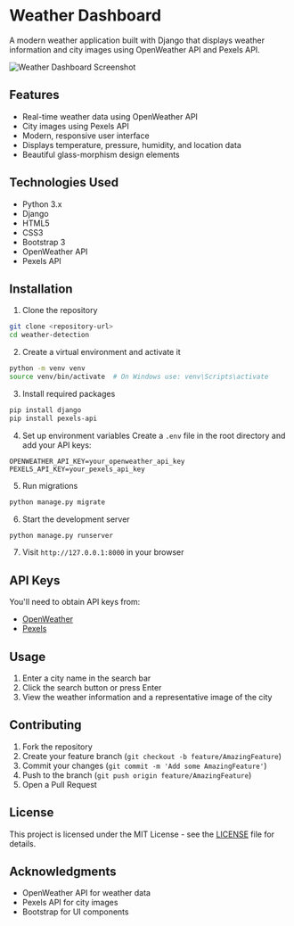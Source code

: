 # Weather Dashboard

A modern weather application built with Django that displays weather information and city images using OpenWeather API and Pexels API.

![Weather Dashboard Screenshot](screenshot.png)

## Features

- Real-time weather data using OpenWeather API
- City images using Pexels API
- Modern, responsive user interface
- Displays temperature, pressure, humidity, and location data
- Beautiful glass-morphism design elements

## Technologies Used

- Python 3.x
- Django
- HTML5
- CSS3
- Bootstrap 3
- OpenWeather API
- Pexels API

## Installation

1. Clone the repository
```bash
git clone <repository-url>
cd weather-detection
```

2. Create a virtual environment and activate it
```bash
python -m venv venv
source venv/bin/activate  # On Windows use: venv\Scripts\activate
```

3. Install required packages
```bash
pip install django
pip install pexels-api
```

4. Set up environment variables
Create a `.env` file in the root directory and add your API keys:
```
OPENWEATHER_API_KEY=your_openweather_api_key
PEXELS_API_KEY=your_pexels_api_key
```

5. Run migrations
```bash
python manage.py migrate
```

6. Start the development server
```bash
python manage.py runserver
```

7. Visit `http://127.0.0.1:8000` in your browser

## API Keys

You'll need to obtain API keys from:
- [OpenWeather](https://openweathermap.org/api)
- [Pexels](https://www.pexels.com/api/)

## Usage

1. Enter a city name in the search bar
2. Click the search button or press Enter
3. View the weather information and a representative image of the city

## Contributing

1. Fork the repository
2. Create your feature branch (`git checkout -b feature/AmazingFeature`)
3. Commit your changes (`git commit -m 'Add some AmazingFeature'`)
4. Push to the branch (`git push origin feature/AmazingFeature`)
5. Open a Pull Request

## License

This project is licensed under the MIT License - see the [LICENSE](LICENSE) file for details.

## Acknowledgments

- OpenWeather API for weather data
- Pexels API for city images
- Bootstrap for UI components